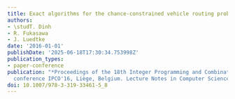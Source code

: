 ```yaml
---
title: Exact algorithms for the chance-constrained vehicle routing problem
authors:
- \studT. Dinh
- R. Fukasawa
- J. Luedtke
date: '2016-01-01'
publishDate: '2025-06-18T17:30:34.753998Z'
publication_types:
- paper-conference
publication: "*Proceedings of the 18th Integer Programming and Combinatorial Optimization
  conference IPCO'16, Liège, Belgium. Lecture Notes in Computer Science*"
doi: 10.1007/978-3-319-33461-5_8
---
```

